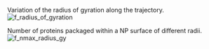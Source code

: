 Variation of the radius of gyration along the trajectory.
![f_radius_of_gyration](https://github.com/user-attachments/assets/43bdd6ed-d1e9-45ea-a82c-bfd0c99f8cd9)


Number of proteins packaged within a NP surface of different radii.
![f_nmax_radius_gy](https://github.com/user-attachments/assets/b5e79fba-9c53-4355-b37f-804770037d20)
